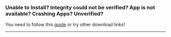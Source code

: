 ### Unable to Install? Integrity could not be verified? App is not available? Crashing Apps? Unverified?

You need to follow this [guide](#revoked) or try other download links!

---
